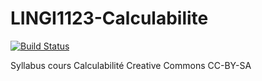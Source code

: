 # LINGI1123-Calculabilite
[![Build Status](https://travis-ci.org/UCL-INGI/LINGI1123-Calculabilite.svg?branch=master)](https://travis-ci.org/UCL-INGI/LINGI1123-Calculabilite)

Syllabus cours Calculabilité
Creative Commons CC-BY-SA
